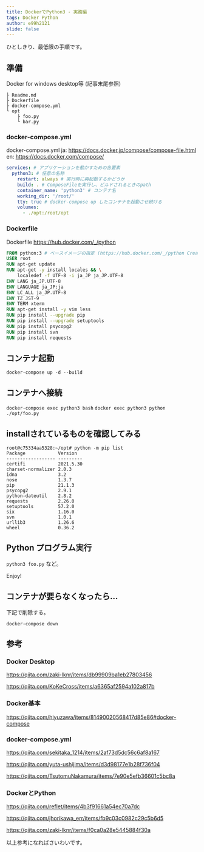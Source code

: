 ```yaml
---
title: DockerでPython3 - 実務編
tags: Docker Python
author: e99h2121
slide: false
---
```

ひとしきり、最低限の手順です。

## 準備

Docker for windows desktop等 (記事末尾参照)

```
├ Readme.md
├ Dockerfile
├ docker-compose.yml
└ opt
    ├ foo.py
    └ bar.py

```
### docker-compose.yml

docker-compose.yml
ja: https://docs.docker.jp/compose/compose-file.html
en: https://docs.docker.com/compose/

```docker-compose.yml  
services: # アプリケーションを動かすための各要素
  python3: # 任意の名称
    restart: always # 実行時に再起動するかどうか
    build: . # ComposeFileを実行し、ビルドされるときのpath
    container_name: 'python3' # コンテナ名
    working_dir: '/root/'
    tty: true # docker-compose up したコンテナを起動させ続ける
    volumes:
      - ./opt:/root/opt
```

### Dockerfile

Dockerfile
https://hub.docker.com/_/python


```Dockerfile
FROM python:3 # ベースイメージの指定 (https://hub.docker.com/_/python Create a Dockerfile in your Python app project 参照)
USER root
RUN apt-get update
RUN apt-get -y install locales && \
    localedef -f UTF-8 -i ja_JP ja_JP.UTF-8
ENV LANG ja_JP.UTF-8
ENV LANGUAGE ja_JP:ja
ENV LC_ALL ja_JP.UTF-8
ENV TZ JST-9
ENV TERM xterm
RUN apt-get install -y vim less
RUN pip install --upgrade pip
RUN pip install --upgrade setuptools
RUN pip install psycopg2
RUN pip install svn
RUN pip install requests

```


## コンテナ起動

`docker-compose up -d --build`

## コンテナへ接続
`docker-compose exec python3 bash`
`docker exec python3 python ./opt/foo.py`

## installされているものを確認してみる

```
root@c75334aa5328:~/opt# python -m pip list
Package            Version
------------------ ---------
certifi            2021.5.30
charset-normalizer 2.0.3
idna               3.2
nose               1.3.7
pip                21.1.3
psycopg2           2.9.1
python-dateutil    2.8.2
requests           2.26.0
setuptools         57.2.0
six                1.16.0
svn                1.0.1
urllib3            1.26.6
wheel              0.36.2
```

## Python プログラム実行

`python3 foo.py` など。

Enjoy!


## コンテナが要らなくなったら...

下記で削除する。

`docker-compose down`




## 参考

### Docker Desktop

https://qiita.com/zaki-lknr/items/db99909ba1eb27803456

https://qiita.com/KoKeCross/items/a6365af2594a102a817b

### Docker基本

https://qiita.com/hiyuzawa/items/81490020568417d85e86#docker-compose

### docker-compose.yml

https://qiita.com/sekitaka_1214/items/2af73d5dc56c6af8a167

https://qiita.com/yuta-ushijima/items/d3d98177e1b28f736f04

https://qiita.com/TsutomuNakamura/items/7e90e5efb36601c5bc8a


### DockerとPython

https://qiita.com/reflet/items/4b3f91661a54ec70a7dc

https://qiita.com/jhorikawa_err/items/fb9c03c0982c29c5b6d5

https://qiita.com/zaki-lknr/items/f0ca0a28e5445884f30a


以上参考になればさいわいです。
